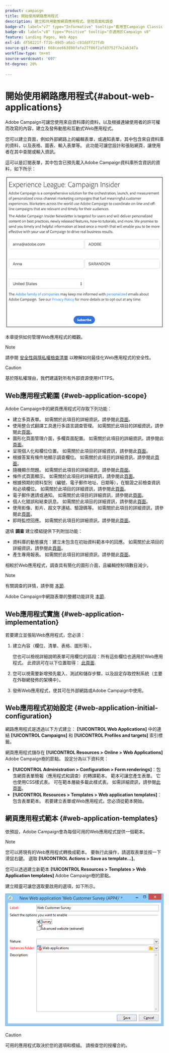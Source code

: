 ```yaml
---
product: campaign
title: 開始使用網路應用程式
description: 建立和共用動態網頁應用程式、登陸頁面和調查
badge-v7: label="v7" type="Informative" tooltip="套用至Campaign Classic v7"
badge-v8: label="v8" type="Positive" tooltip="亦適用於Campaign v8"
feature: Landing Pages, Web Apps
exl-id: df58221f-f71b-49d5-a6a1-c81ddff27fdb
source-git-commit: 668cee663890fafe27f86f2afd3752f7e2ab347a
workflow-type: tm+mt
source-wordcount: '697'
ht-degree: 20%

---
```


# 開始使用網路應用程式{#about-web-applications}



Adobe Campaign可讓您使用來自資料庫的資料，以及根據連線使用者的許可權而改寫的內容，建立及發佈動態和互動式Web應用程式。

您可以建立頁面，例如外部網路上的編輯表單，或通知表單，其中包含來自資料庫的資料，以及表格、圖表、輸入表單等。 此功能可讓您設計和張貼網頁，讓使用者在其中查閱或輸入資訊。

這可以是訂閱表單，其中包含已預先載入Adobe Campaign資料庫所含資訊的資料，如下所示：

![](assets/webapp_form_sample.png)

本章提供如何管理Web應用程式的概觀。

>[!NOTE]
>
>請參閱 [安全性與隱私權檢查清單](https://helpx.adobe.com/tw/campaign/kb/acc-security.html) 以瞭解如何最佳化Web應用程式的安全性。

>[!CAUTION]
>
>基於隱私權理由，我們建議對所有外部資源使用HTTPS。

## Web應用程式範圍 {#web-application-scope}

Adobe Campaign中的網頁應用程式可存取下列功能：

* 建立多頁表單。 如需關於此項目的詳細資訊，請參閱此[頁面](about-web-forms.md)。
* 使用整合式翻譯工具進行多語言調查管理。 如需關於此項目的詳細資訊，請參閱此[頁面](translating-a-web-application.md)。
* 圖形化頁面管理介面，多欄頁面配置。 如需關於此項目的詳細資訊，請參閱此[頁面](designing-a-web-application.md)。
* 呈現個人化和欄位位置。 如需關於此項目的詳細資訊，請參閱此[頁面](editing-content.md#adding-personalization-content)。
* 根據答案有條件地顯示調查欄位。 如需關於此項目的詳細資訊，請參閱此[頁面](form-rendering.md#defining-fields-conditional-display)。
* 隨機顯示問題。 如需關於此項目的詳細資訊，請參閱此[頁面](../../surveys/using/building-a-survey.md#adding-questions)。
* 條件式頁面顯示。 如需關於此項目的詳細資訊，請參閱此[頁面](defining-web-forms-page-sequencing.md#conditional-page-display)。
* 根據預期的資料型別（編號、電子郵件地址、日期等），在驗證之前檢查資訊 和必填欄位。 如需關於此項目的詳細資訊，請參閱此[頁面](form-rendering.md#defining-control-settings)。
* 電子郵件邀請或通知。 如需關於此項目的詳細資訊，請參閱此[頁面](publishing-a-web-form.md#delivering-a-form-via-email)。
* 個人化錯誤和結束訊息。 如需關於此項目的詳細資訊，請參閱此[頁面](defining-web-forms-properties.md#setting-up-an-error-page)。
* 使用影像、影片、超文字連結、驗證碼等。 如需關於此項目的詳細資訊，請參閱此[頁面](editing-content.md)。
* 即時監控回應。 如需關於此項目的詳細資訊，請參閱此[頁面](../../surveys/using/publish-track-and-use-collected-data.md#response-tracking)。

選填 **調查** 建立模組提供下列附加功能：

* 資料庫的動態擴充：建立未包含在初始資料範本中的回應。 如需關於此項目的詳細資訊，請參閱此[頁面](../../surveys/using/managing-answers.md#storing-collected-answers)。
* 產生專用報表。 如需關於此項目的詳細資訊，請參閱此[頁面](../../surveys/using/publish-track-and-use-collected-data.md#reports-on-surveys)。

相較於Web應用程式，調查具有簡化的圖形介面，且編輯控制項數目減少。

>[!NOTE]
>
>有關調查的詳情，請參閱 [本節](../../surveys/using/about-surveys.md).
>
>Adobe Campaign中網路表單的整體功能詳見 [本節](about-web-forms.md).

## Web應用程式實施 {#web-application-implementation}

若要建立並張貼Web應用程式，您必須：

1. 建立內容（欄位、清單、表格、圖形等）。

   您也可以檢視詳細說明表單可用欄位的區段：所有這些欄位也適用於Web應用程式。 此資訊可在以下位置取得： [此頁面](adding-fields-to-a-web-form.md).

1. 您可以視需要新增預先載入、測試和儲存步驟，以及設定存取控制系統（主要在外聯網發佈的架構中）。
1. 發佈Web應用程式，使其可在外部網路或Adobe Campaign中使用。

## Web應用程式初始設定 {#web-application-initial-configuration}

網路應用程式是透過以下方式建立： **[!UICONTROL Web Applications]** 中的連結 **[!UICONTROL Campaigns]** 和 **[!UICONTROL Profiles and targets]** 索引標籤。

網頁應用程式儲存在 **[!UICONTROL Resources > Online > Web Applications]** Adobe Campaign樹的節點。 設定分為以下資料夾：

* **[!UICONTROL Administration > Configuration > Form renderings]**：包含網頁表單簡報（應用程式和調查）的轉譯範本。 範本可讓您產生表單。 它也使用CSS樣式表。 可在範本層級多載此樣式表。 如需詳細資訊，請參閱[此頁面](form-rendering.md#selecting-the-form-rendering-template)。
* **[!UICONTROL Resources > Templates > Web application templates]**：包含表單範本。 若要建立表單或Web應用程式，您必須從範本開始。

## 網頁應用程式範本 {#web-application-templates}

依預設，Adobe Campaign會為每個可用的Web應用程式提供一個範本。

>[!NOTE]
>
>您可以將現有的Web應用程式轉換成範本。 要執行此操作，請選取表單並按一下滑鼠右鍵。 選取 **[!UICONTROL Actions > Save as template...]**。

您可以透過建立新範本 **[!UICONTROL Resources > Templates > Web Application templates]** Adobe Campaign樹的節點。

建立精靈可讓您選取要啟用的選項，如下所示。

![](assets/webapp_create_template.png)

>[!CAUTION]
>
>可用的應用程式取決於您的選項和模組。 請檢查您的授權合約。
